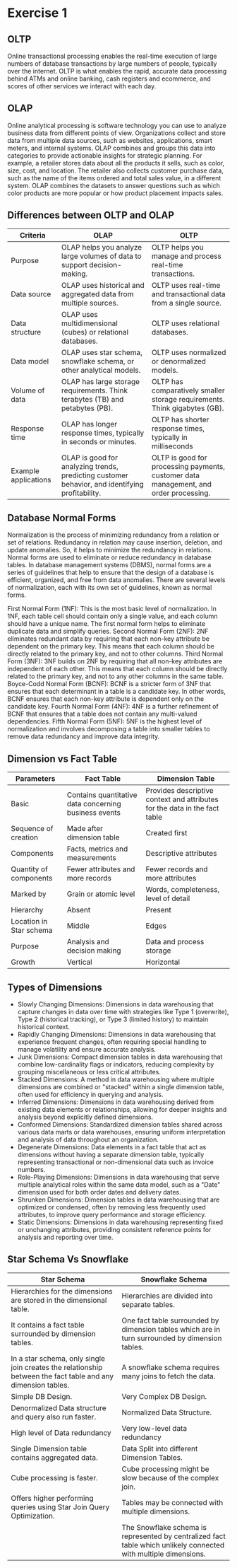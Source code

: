 # Exercise 1

## OLTP
Online transactional processing enables the real-time execution of large numbers of database transactions by large numbers of people, typically over the internet. OLTP is what enables the rapid, accurate data processing behind ATMs and online banking, cash registers and ecommerce, and scores of other services we interact with each day.

## OLAP
Online analytical processing is software technology you can use to analyze business data from different points of view. Organizations collect and store data from multiple data sources, such as websites, applications, smart meters, and internal systems. OLAP combines and groups this data into categories to provide actionable insights for strategic planning. For example, a retailer stores data about all the products it sells, such as color, size, cost, and location. The retailer also collects customer purchase data, such as the name of the items ordered and total sales value, in a different system. OLAP combines the datasets to answer questions such as which color products are more popular or how product placement impacts sales.

## Differences between OLTP and OLAP
| Criteria | OLAP | OLTP |
| -------- | ------- | -------- |
| Purpose  | OLAP helps you analyze large volumes of data to support decision-making.| OLTP helps you manage and process real-time transactions. |
| Data source | OLAP uses historical and aggregated data from multiple sources.| OLTP uses real-time and transactional data from a single source. |
| Data structure | OLAP uses multidimensional (cubes) or relational databases.| OLTP uses relational databases. |
| Data model | OLAP uses star schema, snowflake schema, or other analytical models.| OLTP uses normalized or denormalized models. |
| Volume of data | OLAP has large storage requirements. Think terabytes (TB) and petabytes (PB). | OLTP has comparatively smaller storage requirements. Think gigabytes (GB). |
| Response time | OLAP has longer response times, typically in seconds or minutes. | OLTP has shorter response times, typically in milliseconds |
| Example applications | OLAP is good for analyzing trends, predicting customer behavior, and identifying profitability. | OLTP is good for processing payments, customer data management, and order processing. |


## Database Normal Forms
Normalization is the process of minimizing redundancy from a relation or set of relations. Redundancy in relation may cause insertion, deletion, and update anomalies. So, it helps to minimize the redundancy in relations. Normal forms are used to eliminate or reduce redundancy in database tables.
In database management systems (DBMS), normal forms are a series of guidelines that help to ensure that the design of a database is efficient, organized, and free from data anomalies. There are several levels of normalization, each with its own set of guidelines, known as normal forms.

First Normal Form (1NF): This is the most basic level of normalization. In 1NF, each table cell should contain only a single value, and each column should have a unique name. The first normal form helps to eliminate duplicate data and simplify queries.
Second Normal Form (2NF): 2NF eliminates redundant data by requiring that each non-key attribute be dependent on the primary key. This means that each column should be directly related to the primary key, and not to other columns.
Third Normal Form (3NF): 3NF builds on 2NF by requiring that all non-key attributes are independent of each other. This means that each column should be directly related to the primary key, and not to any other columns in the same table.
Boyce-Codd Normal Form (BCNF): BCNF is a stricter form of 3NF that ensures that each determinant in a table is a candidate key. In other words, BCNF ensures that each non-key attribute is dependent only on the candidate key.
Fourth Normal Form (4NF): 4NF is a further refinement of BCNF that ensures that a table does not contain any multi-valued dependencies.
Fifth Normal Form (5NF): 5NF is the highest level of normalization and involves decomposing a table into smaller tables to remove data redundancy and improve data integrity.


## Dimension vs Fact Table
| Parameters            | Fact Table                                                    | Dimension Table                                                |
|-----------------------|---------------------------------------------------------------|----------------------------------------------------------------|
| Basic                 | Contains quantitative data concerning business events         | Provides descriptive context and attributes for the data in the fact table |
| Sequence of creation  | Made after dimension table                                    | Created first                                                  |
| Components            | Facts, metrics and measurements                               | Descriptive attributes                                         |
| Quantity of components| Fewer attributes and more records                              | Fewer records and more attributes                              |
| Marked by             | Grain or atomic level                                          | Words, completeness, level of detail                           |
| Hierarchy             | Absent                                                        | Present                                                        |
| Location in Star schema | Middle                                                       | Edges                                                          |
| Purpose               | Analysis and decision making                                  | Data and process storage                                      |
| Growth                | Vertical                                                      | Horizontal                                                     |

## Types of Dimensions
- Slowly Changing Dimensions: Dimensions in data warehousing that capture changes in data over time with strategies like Type 1 (overwrite), Type 2 (historical tracking), or Type 3 (limited history) to maintain historical context.
- Rapidly Changing Dimensions: Dimensions in data warehousing that experience frequent changes, often requiring special handling to manage volatility and ensure accurate analysis.
- Junk Dimensions: Compact dimension tables in data warehousing that combine low-cardinality flags or indicators, reducing complexity by grouping miscellaneous or less critical attributes.
- Stacked Dimensions: A method in data warehousing where multiple dimensions are combined or "stacked" within a single dimension table, often used for efficiency in querying and analysis.
- Inferred Dimensions: Dimensions in data warehousing derived from existing data elements or relationships, allowing for deeper insights and analysis beyond explicitly defined dimensions.
- Conformed Dimensions: Standardized dimension tables shared across various data marts or data warehouses, ensuring uniform interpretation and analysis of data throughout an organization.
- Degenerate Dimensions: Data elements in a fact table that act as dimensions without having a separate dimension table, typically representing transactional or non-dimensional data such as invoice numbers.
- Role-Playing Dimensions: Dimensions in data warehousing that serve multiple analytical roles within the same data model, such as a "Date" dimension used for both order dates and delivery dates.
- Shrunken Dimensions: Dimension tables in data warehousing that are optimized or condensed, often by removing less frequently used attributes, to improve query performance and storage efficiency.
- Static Dimensions: Dimensions in data warehousing representing fixed or unchanging attributes, providing consistent reference points for analysis and reporting over time.

## Star Schema Vs Snowflake
| Star Schema                                                      | Snowflake Schema                                                |
|------------------------------------------------------------------|-----------------------------------------------------------------|
| Hierarchies for the dimensions are stored in the dimensional table. | Hierarchies are divided into separate tables.                  |
| It contains a fact table surrounded by dimension tables.         | One fact table surrounded by dimension tables which are in turn surrounded by dimension tables. |
| In a star schema, only single join creates the relationship between the fact table and any dimension tables. | A snowflake schema requires many joins to fetch the data. |
| Simple DB Design.                                                | Very Complex DB Design.                                        |
| Denormalized Data structure and query also run faster.            | Normalized Data Structure.                                     |
| High level of Data redundancy                                   | Very low-level data redundancy                                 |
| Single Dimension table contains aggregated data.                  | Data Split into different Dimension Tables.                    |
| Cube processing is faster.                                       | Cube processing might be slow because of the complex join.     |
| Offers higher performing queries using Star Join Query Optimization. | Tables may be connected with multiple dimensions.              |
|                                                                  | The Snowflake schema is represented by centralized fact table which unlikely connected with multiple dimensions. |

